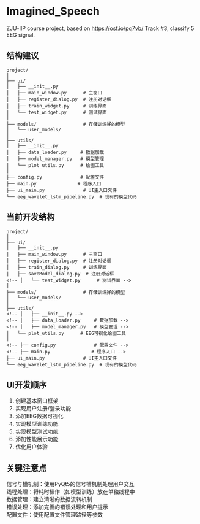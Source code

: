 # Imagined_Speech
ZJU-IIP course project, based on https://osf.io/pq7vb/ Track #3, classify 5 EEG signal.

## 结构建议
```
project/
│
├── ui/
│   ├── __init__.py
│   ├── main_window.py      # 主窗口
│   ├── register_dialog.py  # 注册对话框
│   ├── train_widget.py     # 训练界面
│   └── test_widget.py      # 测试界面
│
├── models/                 # 存储训练好的模型
│   └── user_models/       
│
├── utils/
│   ├── __init__.py
│   ├── data_loader.py     # 数据加载
│   ├── model_manager.py   # 模型管理
│   └── plot_utils.py      # 绘图工具
│
├── config.py              # 配置文件
├── main.py               # 程序入口
├── ui_main.py              # UI主入口文件
└── eeg_wavelet_lstm_pipeline.py  # 现有的模型代码
```
## 当前开发结构
```
project/
│
├── ui/
│   ├── __init__.py
│   ├── main_window.py      # 主窗口
│   ├── register_dialog.py  # 注册对话框
│   ├── train_dialog.py     # 训练界面
|   ├── saveModel_dialog.py  # 注册对话框
<!-- │   └── test_widget.py      # 测试界面 -->
│
├── models/                 # 存储训练好的模型
│   └── user_models/       
│
├── utils/
<!-- │   ├── __init__.py -->
<!-- │   ├── data_loader.py     # 数据加载 -->
<!-- │   ├── model_manager.py   # 模型管理 -->
│   └── plot_utils.py      # EEG可视化绘图工具
│
<!-- ├── config.py              # 配置文件 -->
<!-- ├── main.py               # 程序入口 -->
├── ui_main.py              # UI主入口文件
└── eeg_wavelet_lstm_pipeline.py  # 现有的模型代码
```
## UI开发顺序
1. 创建基本窗口框架
2. 实现用户注册/登录功能
3. 添加EEG数据可视化
4. 实现模型训练功能
5. 实现模型测试功能
6. 添加性能展示功能
7. 优化用户体验
## 关键注意点
信号与槽机制：使用PyQt5的信号槽机制处理用户交互\
线程处理：将耗时操作（如模型训练）放在单独线程中\
数据管理：建立清晰的数据流转机制\
错误处理：添加完善的错误处理和用户提示\
配置文件：使用配置文件管理路径等参数
